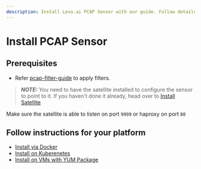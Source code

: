```yaml
---	
description: Install Levo.ai PCAP Sensor with our guide. Follow detailed instructions for setting up and configuring traffic capture sensors across multiple platforms.	
---	
```


# Install PCAP Sensor

## Prerequisites
- Refer [pcap-filter-guide](https://www.tcpdump.org/manpages/pcap-filter.7.html) to apply filters.

> **_NOTE:_**  You need to have the satellite installed to configure the sensor to point to it. If you haven't done it already, head over to [Install Satellite ](/install-satellite)

Make sure the satellite is able to listen on port `9999` or haproxy on port `80`

## Follow instructions for your platform

 - [Install via Docker](/install-traffic-capture-sensors/pcap-sensor/sensor-docker)
 - [Install on Kuberenetes](/install-traffic-capture-sensors/pcap-sensor/sensor-kubernetes)
 - [Install on VMs with YUM Package](/install-traffic-capture-sensors/pcap-sensor/pcap-sensor-yum-package)